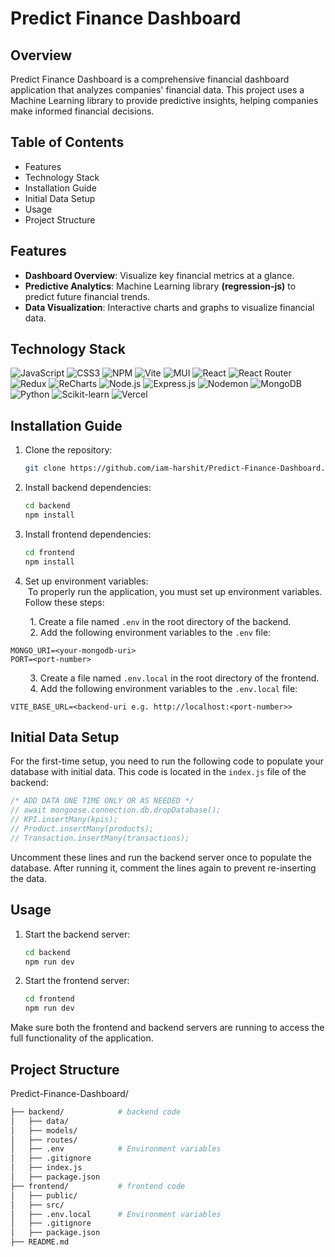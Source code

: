 # Predict Finance Dashboard

## Overview

Predict Finance Dashboard is a comprehensive financial dashboard application that analyzes companies' financial data. This project uses a Machine Learning library to provide predictive insights, helping companies make informed financial decisions.

## Table of Contents

- Features
- Technology Stack
- Installation Guide
- Initial Data Setup
- Usage
- Project Structure

## Features

- **Dashboard Overview**: Visualize key financial metrics at a glance.
- **Predictive Analytics**: Machine Learning library **(regression-js)** to predict future financial trends.
- **Data Visualization**: Interactive charts and graphs to visualize financial data.

## Technology Stack
![JavaScript](https://img.shields.io/badge/javascript-%23323330.svg?style=for-the-badge&logo=javascript&logoColor=%23F7DF1E)  ![CSS3](https://img.shields.io/badge/css3-%231572B6.svg?style=for-the-badge&logo=css3&logoColor=white) ![NPM](https://img.shields.io/badge/NPM-%23CB3837.svg?style=for-the-badge&logo=npm&logoColor=white) ![Vite](https://img.shields.io/badge/vite-%23646CFF.svg?style=for-the-badge&logo=vite&logoColor=white) ![MUI](https://img.shields.io/badge/MUI-%230081CB.svg?style=for-the-badge&logo=mui&logoColor=white) ![React](https://img.shields.io/badge/react-%2320232a.svg?style=for-the-badge&logo=react&logoColor=%2361DAFB) ![React Router](https://img.shields.io/badge/React_Router-CA4245?style=for-the-badge&logo=react-router&logoColor=white) ![Redux](https://img.shields.io/badge/redux-%23593d88.svg?style=for-the-badge&logo=redux&logoColor=white) ![ReCharts](https://img.shields.io/badge/-Recharts-61DAFB?logo=recharts&logoColor=white&style=for-the-badge)
![Node.js](https://img.shields.io/badge/-Node.js-339933?logo=node.js&logoColor=white&style=for-the-badge) ![Express.js](https://img.shields.io/badge/express.js-%23404d59.svg?style=for-the-badge&logo=express&logoColor=%2361DAFB) ![Nodemon](https://img.shields.io/badge/NODEMON-%23323330.svg?style=for-the-badge&logo=nodemon&logoColor=%BBDEAD)
![MongoDB](https://img.shields.io/badge/-MongoDB-47A248?logo=mongodb&logoColor=white&style=for-the-badge)
![Python](https://img.shields.io/badge/-Python-3776AB?logo=python&logoColor=white&style=for-the-badge) ![Scikit-learn](https://img.shields.io/badge/-Scikit--learn-F7931E?logo=scikit-learn&logoColor=white&style=for-the-badge)
![Vercel](https://img.shields.io/badge/vercel-%23000000.svg?style=for-the-badge&logo=vercel&logoColor=white)

## Installation Guide

1. Clone the repository:
   ```bash
   git clone https://github.com/iam-harshit/Predict-Finance-Dashboard.git
2. Install backend dependencies:
   ```bash
   cd backend
   npm install
3. Install frontend dependencies:
   ```bash
   cd frontend
   npm install
4. Set up environment variables:\
&nbsp;To properly run the application, you must set up environment variables. Follow these steps:

&nbsp;&nbsp;&nbsp;&nbsp;&nbsp;&nbsp;&nbsp;&nbsp;1. Create a file named `.env` in the root directory of the backend.\
&nbsp;&nbsp;&nbsp;&nbsp;&nbsp;&nbsp;&nbsp;&nbsp;2. Add the following environment variables to the `.env` file:

   ```plaintext
   MONGO_URI=<your-mongodb-uri>
   PORT=<port-number>
```
&nbsp;&nbsp;&nbsp;&nbsp;&nbsp;&nbsp;&nbsp;&nbsp;3. Create a file named `.env.local` in the root directory of the frontend.\
&nbsp;&nbsp;&nbsp;&nbsp;&nbsp;&nbsp;&nbsp;&nbsp;4. Add the following environment variables to the `.env.local` file:

   ```plaintext
   VITE_BASE_URL=<backend-uri e.g. http://localhost:<port-number>>
   ```

## Initial Data Setup

For the first-time setup, you need to run the following code to populate your database with initial data. This code is located in the `index.js` file of the backend:

```javascript
/* ADD DATA ONE TIME ONLY OR AS NEEDED */
// await mongoose.connection.db.dropDatabase();
// KPI.insertMany(kpis);
// Product.insertMany(products);
// Transaction.insertMany(transactions);
```
Uncomment these lines and run the backend server once to populate the database. After running it, comment the lines again to prevent re-inserting the data.

## Usage

1. Start the backend server:
   ```bash
   cd backend
   npm run dev
2. Start the frontend server:
   ```bash
   cd frontend
   npm run dev
Make sure both the frontend and backend servers are running to access the full functionality of the application.

## Project Structure
Predict-Finance-Dashboard/
```bash
├── backend/            # backend code
│   ├── data/
│   ├── models/
│   ├── routes/
│   ├── .env            # Environment variables
│   ├── .gitignore
│   ├── index.js
│   ├── package.json
├── frontend/           # frontend code
│   ├── public/
│   ├── src/
│   ├── .env.local      # Environment variables
│   ├── .gitignore
│   ├── package.json
├── README.md
